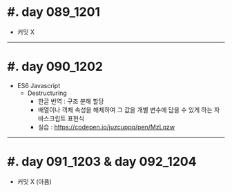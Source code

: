 #. day 089_1201
===============
*  커밋 X

---------------------------------
#. day 090_1202
===============
* ES6 Javascript    
    * Destructuring
        * 한글 번역 : 구조 분해 할당
        * 배열이나 객체 속성을 해체하여 그 값을 개별 변수에 담을 수 있게 하는 자바스크립트 표현식
        * 실습 : https://codepen.io/juzcuppq/pen/MzLqzw


---------------------------------
#. day 091_1203 & day 092_1204
===============

* 커밋 X (아픔)
